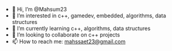 - 👋 Hi, I’m @Mahsum23
- 👀 I’m interested in c++, gamedev, embedded, algorithms, data structures
- 🌱 I’m currently learning c++, algorithms, data structures
- 💞️ I’m looking to collaborate on c++ projects
- 📫 How to reach me: mahssaet23@gmail.com

<!---
Mahsum23/Mahsum23 is a ✨ special ✨ repository because its `README.md` (this file) appears on your GitHub profile.
You can click the Preview link to take a look at your changes.
--->

